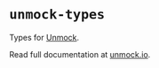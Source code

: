 # `unmock-types`

Types for [Unmock](https://unmock.io/).

Read full documentation at [unmock.io](https://unmock.io).
